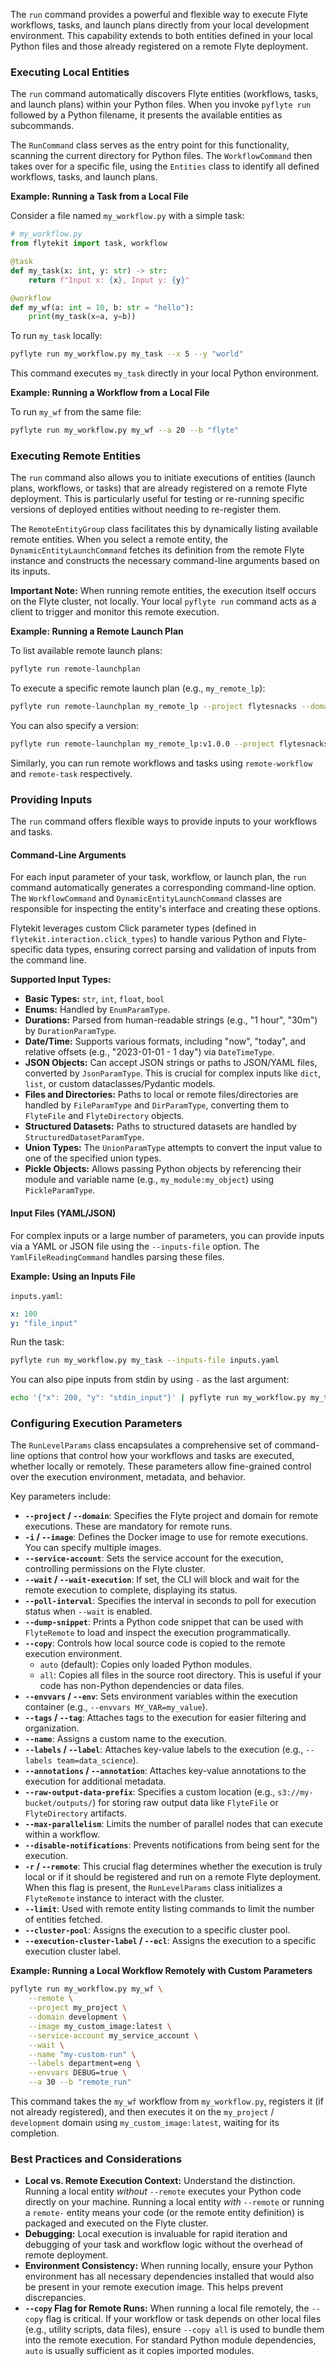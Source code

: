 
<!--
help_text: ''
key: summary_running_workflows_and_tasks_locally_3b158f3c-a143-4942-a544-b235f2adf2aa
modules:
- flytekit.clis.sdk_in_container.run
- flytekit.clis.sdk_in_container.utils
- flytekit.interaction.click_types
questions_to_answer: []
type: summary

-->
The `run` command provides a powerful and flexible way to execute Flyte workflows, tasks, and launch plans directly from your local development environment. This capability extends to both entities defined in your local Python files and those already registered on a remote Flyte deployment.

### Executing Local Entities

The `run` command automatically discovers Flyte entities (workflows, tasks, and launch plans) within your Python files. When you invoke `pyflyte run` followed by a Python filename, it presents the available entities as subcommands.

The `RunCommand` class serves as the entry point for this functionality, scanning the current directory for Python files. The `WorkflowCommand` then takes over for a specific file, using the `Entities` class to identify all defined workflows, tasks, and launch plans.

**Example: Running a Task from a Local File**

Consider a file named `my_workflow.py` with a simple task:

```python
# my_workflow.py
from flytekit import task, workflow

@task
def my_task(x: int, y: str) -> str:
    return f"Input x: {x}, Input y: {y}"

@workflow
def my_wf(a: int = 10, b: str = "hello"):
    print(my_task(x=a, y=b))
```

To run `my_task` locally:

```bash
pyflyte run my_workflow.py my_task --x 5 --y "world"
```

This command executes `my_task` directly in your local Python environment.

**Example: Running a Workflow from a Local File**

To run `my_wf` from the same file:

```bash
pyflyte run my_workflow.py my_wf --a 20 --b "flyte"
```

### Executing Remote Entities

The `run` command also allows you to initiate executions of entities (launch plans, workflows, or tasks) that are already registered on a remote Flyte deployment. This is particularly useful for testing or re-running specific versions of deployed entities without needing to re-register them.

The `RemoteEntityGroup` class facilitates this by dynamically listing available remote entities. When you select a remote entity, the `DynamicEntityLaunchCommand` fetches its definition from the remote Flyte instance and constructs the necessary command-line arguments based on its inputs.

**Important Note:** When running remote entities, the execution itself occurs on the Flyte cluster, not locally. Your local `pyflyte run` command acts as a client to trigger and monitor this remote execution.

**Example: Running a Remote Launch Plan**

To list available remote launch plans:

```bash
pyflyte run remote-launchplan
```

To execute a specific remote launch plan (e.g., `my_remote_lp`):

```bash
pyflyte run remote-launchplan my_remote_lp --project flytesnacks --domain development --input_param "value"
```

You can also specify a version:

```bash
pyflyte run remote-launchplan my_remote_lp:v1.0.0 --project flytesnacks --domain development
```

Similarly, you can run remote workflows and tasks using `remote-workflow` and `remote-task` respectively.

### Providing Inputs

The `run` command offers flexible ways to provide inputs to your workflows and tasks.

#### Command-Line Arguments

For each input parameter of your task, workflow, or launch plan, the `run` command automatically generates a corresponding command-line option. The `WorkflowCommand` and `DynamicEntityLaunchCommand` classes are responsible for inspecting the entity's interface and creating these options.

Flytekit leverages custom Click parameter types (defined in `flytekit.interaction.click_types`) to handle various Python and Flyte-specific data types, ensuring correct parsing and validation of inputs from the command line.

**Supported Input Types:**

*   **Basic Types:** `str`, `int`, `float`, `bool`
*   **Enums:** Handled by `EnumParamType`.
*   **Durations:** Parsed from human-readable strings (e.g., "1 hour", "30m") by `DurationParamType`.
*   **Date/Time:** Supports various formats, including "now", "today", and relative offsets (e.g., "2023-01-01 - 1 day") via `DateTimeType`.
*   **JSON Objects:** Can accept JSON strings or paths to JSON/YAML files, converted by `JsonParamType`. This is crucial for complex inputs like `dict`, `list`, or custom dataclasses/Pydantic models.
*   **Files and Directories:** Paths to local or remote files/directories are handled by `FileParamType` and `DirParamType`, converting them to `FlyteFile` and `FlyteDirectory` objects.
*   **Structured Datasets:** Paths to structured datasets are handled by `StructuredDatasetParamType`.
*   **Union Types:** The `UnionParamType` attempts to convert the input value to one of the specified union types.
*   **Pickle Objects:** Allows passing Python objects by referencing their module and variable name (e.g., `my_module:my_object`) using `PickleParamType`.

#### Input Files (YAML/JSON)

For complex inputs or a large number of parameters, you can provide inputs via a YAML or JSON file using the `--inputs-file` option. The `YamlFileReadingCommand` handles parsing these files.

**Example: Using an Inputs File**

`inputs.yaml`:

```yaml
x: 100
y: "file_input"
```

Run the task:

```bash
pyflyte run my_workflow.py my_task --inputs-file inputs.yaml
```

You can also pipe inputs from stdin by using `-` as the last argument:

```bash
echo '{"x": 200, "y": "stdin_input"}' | pyflyte run my_workflow.py my_task -
```

### Configuring Execution Parameters

The `RunLevelParams` class encapsulates a comprehensive set of command-line options that control how your workflows and tasks are executed, whether locally or remotely. These parameters allow fine-grained control over the execution environment, metadata, and behavior.

Key parameters include:

*   **`--project` / `--domain`**: Specifies the Flyte project and domain for remote executions. These are mandatory for remote runs.
*   **`-i` / `--image`**: Defines the Docker image to use for remote executions. You can specify multiple images.
*   **`--service-account`**: Sets the service account for the execution, controlling permissions on the Flyte cluster.
*   **`--wait` / `--wait-execution`**: If set, the CLI will block and wait for the remote execution to complete, displaying its status.
*   **`--poll-interval`**: Specifies the interval in seconds to poll for execution status when `--wait` is enabled.
*   **`--dump-snippet`**: Prints a Python code snippet that can be used with `FlyteRemote` to load and inspect the execution programmatically.
*   **`--copy`**: Controls how local source code is copied to the remote execution environment.
    *   `auto` (default): Copies only loaded Python modules.
    *   `all`: Copies all files in the source root directory. This is useful if your code has non-Python dependencies or data files.
*   **`--envvars` / `--env`**: Sets environment variables within the execution container (e.g., `--envvars MY_VAR=my_value`).
*   **`--tags` / `--tag`**: Attaches tags to the execution for easier filtering and organization.
*   **`--name`**: Assigns a custom name to the execution.
*   **`--labels` / `--label`**: Attaches key-value labels to the execution (e.g., `--labels team=data_science`).
*   **`--annotations` / `--annotation`**: Attaches key-value annotations to the execution for additional metadata.
*   **`--raw-output-data-prefix`**: Specifies a custom location (e.g., `s3://my-bucket/outputs/`) for storing raw output data like `FlyteFile` or `FlyteDirectory` artifacts.
*   **`--max-parallelism`**: Limits the number of parallel nodes that can execute within a workflow.
*   **`--disable-notifications`**: Prevents notifications from being sent for the execution.
*   **`-r` / `--remote`**: This crucial flag determines whether the execution is truly local or if it should be registered and run on a remote Flyte deployment. When this flag is present, the `RunLevelParams` class initializes a `FlyteRemote` instance to interact with the cluster.
*   **`--limit`**: Used with remote entity listing commands to limit the number of entities fetched.
*   **`--cluster-pool`**: Assigns the execution to a specific cluster pool.
*   **`--execution-cluster-label` / `--ecl`**: Assigns the execution to a specific execution cluster label.

**Example: Running a Local Workflow Remotely with Custom Parameters**

```bash
pyflyte run my_workflow.py my_wf \
    --remote \
    --project my_project \
    --domain development \
    --image my_custom_image:latest \
    --service-account my_service_account \
    --wait \
    --name "my-custom-run" \
    --labels department=eng \
    --envvars DEBUG=true \
    --a 30 --b "remote_run"
```

This command takes the `my_wf` workflow from `my_workflow.py`, registers it (if not already registered), and then executes it on the `my_project` / `development` domain using `my_custom_image:latest`, waiting for its completion.

### Best Practices and Considerations

*   **Local vs. Remote Execution Context:** Understand the distinction. Running a local entity *without* `--remote` executes your Python code directly on your machine. Running a local entity *with* `--remote` or running a `remote-` entity means your code (or the remote entity definition) is packaged and executed on the Flyte cluster.
*   **Debugging:** Local execution is invaluable for rapid iteration and debugging of your task and workflow logic without the overhead of remote deployment.
*   **Environment Consistency:** When running locally, ensure your Python environment has all necessary dependencies installed that would also be present in your remote execution image. This helps prevent discrepancies.
*   **`--copy` Flag for Remote Runs:** When running a local file remotely, the `--copy` flag is critical. If your workflow or task depends on other local files (e.g., utility scripts, data files), ensure `--copy all` is used to bundle them into the remote execution. For standard Python module dependencies, `auto` is usually sufficient as it copies imported modules.
<!--
key: summary_running_workflows_and_tasks_locally_3b158f3c-a143-4942-a544-b235f2adf2aa
type: summary_end

-->
<!--
code_unit: flytekit.clis.sdk_in_container.run.RunCommand
code_unit_type: class
help_text: ''
key: example_b7ed29aa-4cf1-43ee-99ce-6b8476db72e9
type: example

-->
<!--
code_unit: flytekit.clis.sdk_in_container.run.WorkflowCommand
code_unit_type: class
help_text: ''
key: example_9e9a03d9-fac3-446e-98a2-d2cb1382d53d
type: example

-->
<!--
code_unit: flytekit.clis.sdk_in_container.run.YamlFileReadingCommand
code_unit_type: class
help_text: ''
key: example_fc520ca3-f967-48d0-9d30-b1559e168465
type: example

-->
<!--
code_unit: flytekit.clis.sdk_in_container.run.RunLevelParams
code_unit_type: class
help_text: ''
key: example_9567a2c0-7dcb-431e-88a6-71a64dcd4b87
type: example

-->
